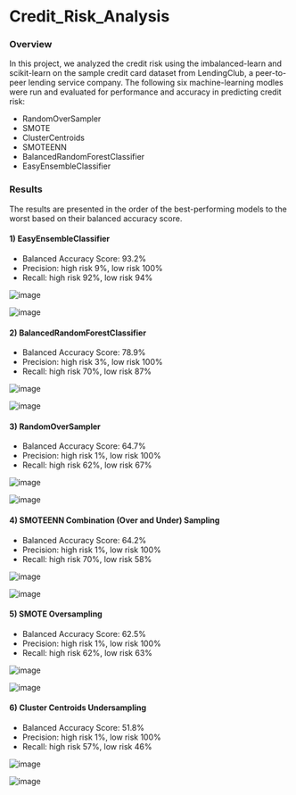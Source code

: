 # Credit_Risk_Analysis
### Overview
In this project, we analyzed the credit risk using the imbalanced-learn and scikit-learn on the sample credit card dataset from LendingClub, a peer-to-peer lending service company. The following six machine-learning modles were run and evaluated for performance and accuracy in predicting credit risk:
* RandomOverSampler
* SMOTE
* ClusterCentroids
* SMOTEENN
* BalancedRandomForestClassifier
* EasyEnsembleClassifier

### Results
The results are presented in the order of the best-performing models to the worst based on their balanced accuracy score. 
#### 1) EasyEnsembleClassifier 
* Balanced Accuracy Score: 93.2%
* Precision: high risk 9%, low risk 100%
* Recall: high risk 92%, low risk 94%

![image](https://user-images.githubusercontent.com/100629325/194392689-2ddda59d-f7a4-429c-bdeb-a3c853dd37c5.png)

![image](https://user-images.githubusercontent.com/100629325/194392986-fee7ed66-5e5b-4173-88cf-ebef5ef4b6c7.png)

#### 2) BalancedRandomForestClassifier
* Balanced Accuracy Score: 78.9%
* Precision: high risk 3%, low risk 100%
* Recall: high risk 70%, low risk 87%

![image](https://user-images.githubusercontent.com/100629325/194394853-a62b2645-c1b3-42e9-a45c-c14d31e6b08d.png)

![image](https://user-images.githubusercontent.com/100629325/194394897-ed32c10d-9024-4ce0-aaf2-1263331ba58e.png)

#### 3) RandomOverSampler
* Balanced Accuracy Score: 64.7%
* Precision: high risk 1%, low risk 100%
* Recall: high risk 62%, low risk 67%

![image](https://user-images.githubusercontent.com/100629325/194397321-8e984e87-3355-4d14-8f3c-bd7e73fb1bc4.png)

![image](https://user-images.githubusercontent.com/100629325/194397372-edcd6157-1b24-4789-9a48-702d8d661527.png)

#### 4) SMOTEENN Combination (Over and Under) Sampling
* Balanced Accuracy Score: 64.2%
* Precision: high risk 1%, low risk 100%
* Recall: high risk 70%, low risk 58%

![image](https://user-images.githubusercontent.com/100629325/194397642-4ec96df3-647f-4c7f-97ca-e6a57f907b0d.png)

![image](https://user-images.githubusercontent.com/100629325/194397687-aec458f8-35aa-4178-a613-0466c1f74b29.png)

#### 5) SMOTE Oversampling
* Balanced Accuracy Score: 62.5%
* Precision: high risk 1%, low risk 100%
* Recall: high risk 62%, low risk 63%

![image](https://user-images.githubusercontent.com/100629325/194398254-2942bda0-fe6b-4167-8679-35dba8eafe96.png)

![image](https://user-images.githubusercontent.com/100629325/194398283-67f97d8d-2e0d-4363-b30b-69c2cc738ecf.png)

#### 6) Cluster Centroids Undersampling
* Balanced Accuracy Score: 51.8%
* Precision: high risk 1%, low risk 100%
* Recall: high risk 57%, low risk 46%

![image](https://user-images.githubusercontent.com/100629325/194399041-9bdc583d-97df-4ed2-8196-7f009d18dbeb.png)

![image](https://user-images.githubusercontent.com/100629325/194399064-7e1b4cfc-9176-4ca5-a781-2e4ed9af0dcd.png)

